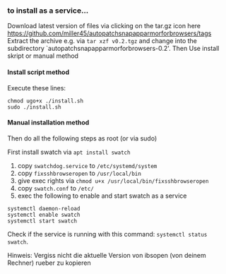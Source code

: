 
### to install as a service...

Download latest version of files via clicking on the tar.gz icon here https://github.com/miller45/autopatchsnapapparmorforbrowsers/tags
Extract the archive e.g. via `tar xzf v0.2.tgz` and change into the subdirectory `autopatchsnapapparmorforbrowsers-0.2'.
Then Use install skript or manual method
#### Install script method
Execute these lines:
```
chmod ugo+x ./install.sh
sudo ./install.sh
```

#### Manual installation method
Then do all the following steps as root (or via sudo)

First install swatch via `apt install swatch`

1) copy `swatchdog.service` to `/etc/systemd/system`
2) copy `fixsshbrowseropen` to `/usr/local/bin`
3) give exec rights via `chmod u+x /usr/local/bin/fixsshbrowseropen` 
4) copy `swatch.conf` to `/etc/`
5) exec the following to enable and start swatch as a service
```
systemctl daemon-reload
systemctl enable swatch
systemctl start swatch
```
Check if the service is running with this command: `systemctl status swatch`.

Hinweis: Vergiss nicht die aktuelle Version von ibsopen (von deinem Rechner) rueber zu kopieren
